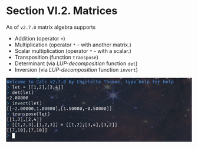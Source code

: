 # Section VI.2. Matrices
As of `v2.7.0` matrix algebra supports

- Addition (operator `+`)
- Multiplication (operator `*` - with another matrix.)
- Scalar multiplication (operator `*` - with a scalar.)
- Transposition (function `transpose`)
- Determinant (via _LUP-decomposition_ function `det`)
- Inversion (via _LUP-decomposition_ function `invert`)

![matrix](/assets/matrix.png)
